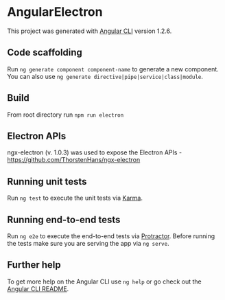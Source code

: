 # AngularElectron

This project was generated with [Angular CLI](https://github.com/angular/angular-cli) version 1.2.6.

## Code scaffolding

Run `ng generate component component-name` to generate a new component. You can also use `ng generate directive|pipe|service|class|module`.

## Build

From root directory run `npm run electron`

## Electron APIs

 ngx-electron (v. 1.0.3) was used to expose the Electron APIs - https://github.com/ThorstenHans/ngx-electron

## Running unit tests

Run `ng test` to execute the unit tests via [Karma](https://karma-runner.github.io).

## Running end-to-end tests

Run `ng e2e` to execute the end-to-end tests via [Protractor](http://www.protractortest.org/).
Before running the tests make sure you are serving the app via `ng serve`.

## Further help

To get more help on the Angular CLI use `ng help` or go check out the [Angular CLI README](https://github.com/angular/angular-cli/blob/master/README.md).
